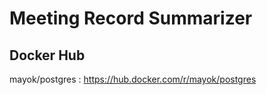 # Meeting Record Summarizer


## Docker Hub

mayok/postgres : https://hub.docker.com/r/mayok/postgres
